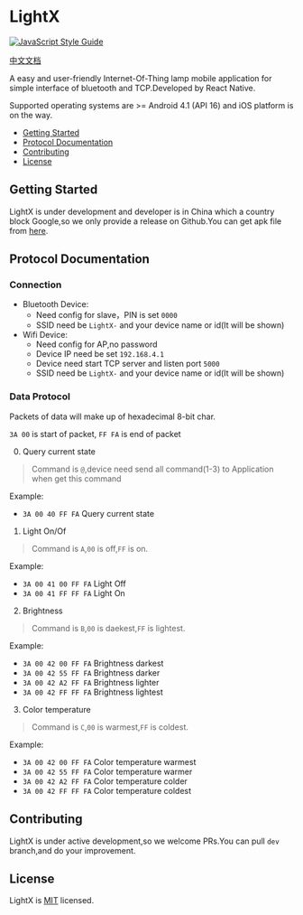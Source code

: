 # LightX

[![JavaScript Style Guide](https://cdn.rawgit.com/feross/standard/master/badge.svg)](https://github.com/feross/standard)

[中文文档](./README_zh.md)

A easy and user-friendly Internet-Of-Thing lamp mobile application for simple interface of bluetooth and TCP.Developed by React Native.

Supported operating systems are >= Android 4.1 (API 16) and iOS platform is on the way.

- [Getting Started](#getting-started)
- [Protocol Documentation](#protocol-documentation)
- [Contributing](#contributing)
- [License](#license)

## Getting Started

LightX is under development and developer is in China which a country block Google,so we only provide a release on Github.You can get apk file from [here](https://github.com/noahziheng/LightX/releases).

## Protocol Documentation

### Connection

 - Bluetooth Device:
    - Need config for slave，PIN is set `0000`
    - SSID need be `LightX-` and your device name or id(It will be shown)
 - Wifi Device:
    - Need config for AP,no password
    - Device IP need be set `192.168.4.1`
    - Device need start TCP server and listen port `5000`
    - SSID need be `LightX-` and your device name or id(It will be shown)

### Data Protocol

Packets of data will make up of hexadecimal 8-bit char.

`3A 00` is start of packet, `FF FA` is end of packet

0. Query current state

> Command is `@`,device need send all command(1-3) to Application when get this command

Example:
 - `3A 00 40 FF FA` Query current state

1. Light On/Of

> Command is `A`,`00` is off,`FF` is on.

Example:
 - `3A 00 41 00 FF FA` Light Off
 - `3A 00 41 FF FF FA` Light On

2. Brightness

> Command is `B`,`00` is daekest,`FF` is lightest.

Example:
 - `3A 00 42 00 FF FA`	Brightness darkest
 - `3A 00 42 55 FF FA`	Brightness darker
 - `3A 00 42 A2 FF FA`	Brightness lighter
 - `3A 00 42 FF FF FA`	Brightness lightest

3. Color temperature

> Command is `C`,`00` is warmest,`FF` is coldest.

Example:
 - `3A 00 42 00 FF FA`	Color temperature warmest
 - `3A 00 42 55 FF FA`	Color temperature warmer
 - `3A 00 42 A2 FF FA`	Color temperature colder
 - `3A 00 42 FF FF FA`	Color temperature coldest

## Contributing

LightX is under active development,so we welcome PRs.You can pull `dev` branch,and do your improvement.

## License

LightX is [MIT](./LICENSE) licensed.